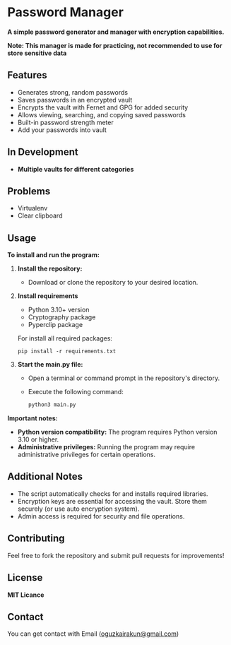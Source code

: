 # Password Manager 

**A simple password generator and manager with encryption capabilities.**

**Note: This manager is made for practicing, not recommended to use for store sensitive data**

## Features

- Generates strong, random passwords
- Saves passwords in an encrypted vault
- Encrypts the vault with Fernet and GPG for added security
- Allows viewing, searching, and copying saved passwords
- Built-in password strength meter
- Add your passwords into vault
  
## In Development
- **Multiple vaults for different categories**

## Problems
- Virtualenv
- Clear clipboard

## Usage
**To install and run the program:**

1. **Install the repository:**
   - Download or clone the repository to your desired location.
  
2. **Install requirements**
   - Python 3.10+ version
   - Cryptography package
   - Pyperclip package
     
   For install all required packages:
     ```
     pip install -r requirements.txt
     ```

3. **Start the main.py file:**
   - Open a terminal or command prompt in the repository's directory.
   - Execute the following command:

     ```bash
     python3 main.py
     ```

**Important notes:**

- **Python version compatibility:** The program requires Python version 3.10 or higher.
- **Administrative privileges:** Running the program may require administrative privileges for certain operations.


## Additional Notes

- The script automatically checks for and installs required libraries.
- Encryption keys are essential for accessing the vault. Store them securely (or use auto encryption system).
- Admin access is required for security and file operations.

## Contributing

Feel free to fork the repository and submit pull requests for improvements!

## License

**MIT Licance**

## Contact
You can get contact with Email (oguzkairakun@gmail.com)

